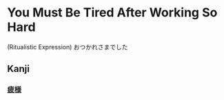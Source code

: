 # You Must Be Tired After Working So Hard
(Ritualistic Expression)
おつかれさまでした

## Kanji
### [疲](Kanji/kanji-dict/疲.md)[様](Vocabulary/様.md)